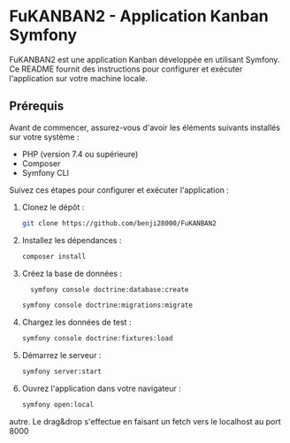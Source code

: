 # FuKANBAN2 - Application Kanban Symfony

FuKANBAN2 est une application Kanban développée en utilisant Symfony. Ce README fournit des instructions pour configurer
et exécuter l'application sur votre machine locale.

## Prérequis

Avant de commencer, assurez-vous d'avoir les éléments suivants installés sur votre système :

- PHP (version 7.4 ou supérieure)
- Composer
- Symfony CLI

Suivez ces étapes pour configurer et exécuter l'application :

1. Clonez le dépôt :

   ```bash
   git clone https://github.com/benji28000/FuKANBAN2
   ```
2. Installez les dépendances :

     ```bash
    composer install
     ```

3. Créez la base de données :

   ```bash
     symfony console doctrine:database:create
   ```

   ```bash
   symfony console doctrine:migrations:migrate
   ```
    
4. Chargez les données de test :
   ```bash
   symfony console doctrine:fixtures:load
   ```
    
5. Démarrez le serveur :
   ```bash
   symfony server:start
   ```
    
6. Ouvrez l'application dans votre navigateur :
   ```bash
   symfony open:local
   ```
   
autre. Le drag&drop s'effectue en faisant un fetch vers le localhost au port 8000